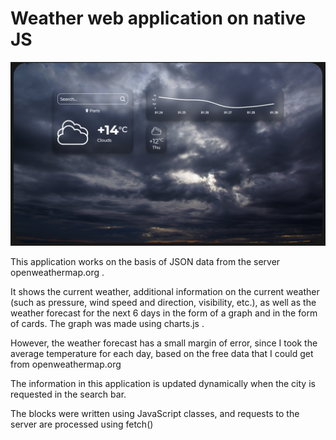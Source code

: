# Weather web application on native JS
![Screenshot](https://github.com/whereismym1nd/weather-web-app/blob/main/img/Screenshot_26.png?raw=true)

This application works on the basis of JSON data from the server openweathermap.org . 

It shows the current weather, additional information on the current weather (such as pressure, wind speed and direction, visibility, etc.), as well as the weather forecast for the next 6 days in the form of a graph and in the form of cards. The graph was made using charts.js .

However, the weather forecast has a small margin of error, since I took the average temperature for each day, based on the free data that I could get from openweathermap.org

The information in this application is updated dynamically when the city is requested in the search bar.

The blocks were written using JavaScript classes, and requests to the server are processed using fetch()
